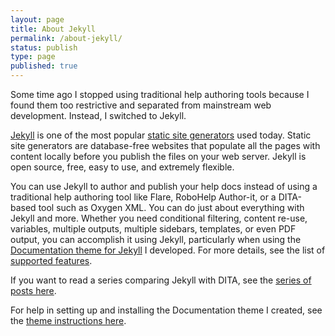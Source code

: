 ```yaml
---
layout: page
title: About Jekyll
permalink: /about-jekyll/
status: publish
type: page
published: true
---
```


Some time ago I stopped using traditional help authoring tools because I found them too restrictive and separated from mainstream web development. Instead, I switched to Jekyll. 

[Jekyll](http://jekyllrb.com) is one of the most popular [static site generators](http://staticgen.com) used today. Static site generators are database-free websites that populate all the pages with content locally before you publish the files on your web server. Jekyll is open source, free, easy to use, and extremely flexible.

You can use Jekyll to author and publish your help docs instead of using a traditional help authoring tool like Flare, RoboHelp Author-it, or a DITA-based tool such as Oxygen XML. You can do just about everything with Jekyll and more. Whether you need conditional filtering, content re-use, variables, multiple outputs, multiple sidebars, templates, or even PDF output, you can accomplish it using Jekyll, particularly when using the [Documentation theme for Jekyll](https://github.com/tomjohnson1492/documentation-theme-jekyll) I developed. For more details, see the list of [supported features](http://idratherbewriting.com/documentation-theme-jekyll/mydoc_supported_features/). 

If you want to read a series comparing Jekyll with DITA, see the [series of posts here](http://idratherbewriting.com/2015/03/23/new-series-jekyll-versus-dita/). 

For help in setting up and installing the Documentation theme I created, see the [theme instructions here](http://idratherbewriting.com/documentation-theme-jekyll/).
